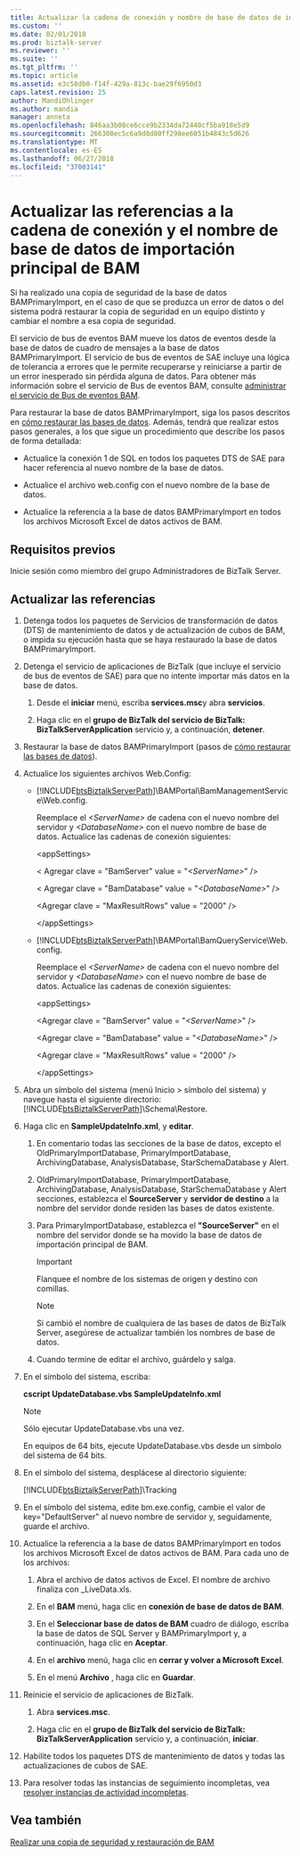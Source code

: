 ```yaml
---
title: Actualizar la cadena de conexión y nombre de base de datos de importación principal BAM | Microsoft Docs
ms.custom: ''
ms.date: 02/01/2018
ms.prod: biztalk-server
ms.reviewer: ''
ms.suite: ''
ms.tgt_pltfrm: ''
ms.topic: article
ms.assetid: e3c58db0-f14f-429a-813c-bae29f6950d3
caps.latest.revision: 25
author: MandiOhlinger
ms.author: mandia
manager: anneta
ms.openlocfilehash: 846aa3b08ce6cce9b2334da72440cf5ba918e5d9
ms.sourcegitcommit: 266308ec5c6a9d8d80ff298ee6051b4843c5d626
ms.translationtype: MT
ms.contentlocale: es-ES
ms.lasthandoff: 06/27/2018
ms.locfileid: "37003141"
---
```

# <a name="update-references-to-the-bam-primary-import-database-name-and-connection-string"></a>Actualizar las referencias a la cadena de conexión y el nombre de base de datos de importación principal de BAM
Si ha realizado una copia de seguridad de la base de datos BAMPrimaryImport, en el caso de que se produzca un error de datos o del sistema podrá restaurar la copia de seguridad en un equipo distinto y cambiar el nombre a esa copia de seguridad.  
  
 El servicio de bus de eventos BAM mueve los datos de eventos desde la base de datos de cuadro de mensajes a la base de datos BAMPrimaryImport. El servicio de bus de eventos de SAE incluye una lógica de tolerancia a errores que le permite recuperarse y reiniciarse a partir de un error inesperado sin pérdida alguna de datos. Para obtener más información sobre el servicio de Bus de eventos BAM, consulte [administrar el servicio de Bus de eventos BAM](../core/managing-the-bam-event-bus-service.md).  
  
 Para restaurar la base de datos BAMPrimaryImport, siga los pasos descritos en [cómo restaurar las bases de datos](../core/how-to-restore-your-databases.md). Además, tendrá que realizar estos pasos generales, a los que sigue un procedimiento que describe los pasos de forma detallada:  
  
-   Actualice la conexión 1 de SQL en todos los paquetes DTS de SAE para hacer referencia al nuevo nombre de la base de datos.  
  
-   Actualice el archivo web.config con el nuevo nombre de la base de datos.  
  
-   Actualice la referencia a la base de datos BAMPrimaryImport en todos los archivos Microsoft Excel de datos activos de BAM.  
  
## <a name="prerequisites"></a>Requisitos previos  
Inicie sesión como miembro del grupo Administradores de BizTalk Server.  
  
## <a name="update-the-references"></a>Actualizar las referencias  
  
1. Detenga todos los paquetes de Servicios de transformación de datos (DTS) de mantenimiento de datos y de actualización de cubos de BAM, o impida su ejecución hasta que se haya restaurado la base de datos BAMPrimaryImport.  
  
2. Detenga el servicio de aplicaciones de BizTalk (que incluye el servicio de bus de eventos de SAE) para que no intente importar más datos en la base de datos.  
  
   1.  Desde el **iniciar** menú, escriba **services.msc**y abra **servicios**.  
  
   2.  Haga clic en el **grupo de BizTalk del servicio de BizTalk: BizTalkServerApplication** servicio y, a continuación, **detener**.  
  
3. Restaurar la base de datos BAMPrimaryImport (pasos de [cómo restaurar las bases de datos](../core/how-to-restore-your-databases.md)).  
  
4. Actualice los siguientes archivos Web.Config:  
  
   - [!INCLUDE[btsBiztalkServerPath](../includes/btsbiztalkserverpath-md.md)]\BAMPortal\BamManagementService\Web.config.  
  
      Reemplace el *\<ServerName\>* de cadena con el nuevo nombre del servidor y *\<DatabaseName\>* con el nuevo nombre de base de datos. Actualice las cadenas de conexión siguientes:  
  
      \<appSettings\>  
  
      < Agregar clave = "BamServer" value = "*\<ServerName\>*" /\>  
  
      < Agregar clave = "BamDatabase" value = "*\<DatabaseName\>*" /\>  
  
      \<Agregar clave = "MaxResultRows" value = "2000" /\>  
  
      \</appSettings\>  
  
   - [!INCLUDE[btsBiztalkServerPath](../includes/btsbiztalkserverpath-md.md)]\BAMPortal\BamQueryService\Web.config.  
  
      Reemplace el *\<ServerName\>* de cadena con el nuevo nombre del servidor y *\<DatabaseName\>* con el nuevo nombre de base de datos. Actualice las cadenas de conexión siguientes:  
  
      \<appSettings\>  
  
      \<Agregar clave = "BamServer" value = "*\<ServerName\>*" /\>  
  
      \<Agregar clave = "BamDatabase" value = "*\<DatabaseName\>*" /\>  
  
      \<Agregar clave = "MaxResultRows" value = "2000" /\>  
  
      \</appSettings\>  
  
5. Abra un símbolo del sistema (menú Inicio > símbolo del sistema) y navegue hasta el siguiente directorio: [!INCLUDE[btsBiztalkServerPath](../includes/btsbiztalkserverpath-md.md)]\Schema\Restore.  
  
6. Haga clic en **SampleUpdateInfo.xml**, y **editar**.  
  
   1.  En comentario todas las secciones de la base de datos, excepto el OldPrimaryImportDatabase, PrimaryImportDatabase, ArchivingDatabase, AnalysisDatabase, StarSchemaDatabase y Alert. 
   2.  OldPrimaryImportDatabase, PrimaryImportDatabase, ArchivingDatabase, AnalysisDatabase, StarSchemaDatabase y Alert secciones, establezca el **SourceServer** y **servidor de destino** a la nombre del servidor donde residen las bases de datos existente.  
  
   3.  Para PrimaryImportDatabase, establezca el **"SourceServer"** en el nombre del servidor donde se ha movido la base de datos de importación principal de BAM.  
  
       > [!IMPORTANT]
       >  Flanquee el nombre de los sistemas de origen y destino con comillas.  
  
       > [!NOTE]
       >  Si cambió el nombre de cualquiera de las bases de datos de BizTalk Server, asegúrese de actualizar también los nombres de base de datos.  
  
   4.  Cuando termine de editar el archivo, guárdelo y salga.  
  
7. En el símbolo del sistema, escriba:  
  
    **cscript UpdateDatabase.vbs SampleUpdateInfo.xml**  
  
   > [!NOTE]
   >  Sólo ejecutar UpdateDatabase.vbs una vez.  
   > 
   >  En equipos de 64 bits, ejecute UpdateDatabase.vbs desde un símbolo del sistema de 64 bits.  
  
8. En el símbolo del sistema, desplácese al directorio siguiente:  
  
     [!INCLUDE[btsBiztalkServerPath](../includes/btsbiztalkserverpath-md.md)]\Tracking  
  
9. En el símbolo del sistema, edite bm.exe.config, cambie el valor de key="DefaultServer" al nuevo nombre de servidor y, seguidamente, guarde el archivo.  
  
10. Actualice la referencia a la base de datos BAMPrimaryImport en todos los archivos Microsoft Excel de datos activos de BAM. Para cada uno de los archivos:  
  
    1.  Abra el archivo de datos activos de Excel. El nombre de archivo finaliza con _LiveData.xls.  
  
    2.  En el **BAM** menú, haga clic en **conexión de base de datos de BAM**.  
  
    3.  En el **Seleccionar base de datos de BAM** cuadro de diálogo, escriba la base de datos de SQL Server y BAMPrimaryImport y, a continuación, haga clic en **Aceptar**.  
  
    4.  En el **archivo** menú, haga clic en **cerrar y volver a Microsoft Excel**.  
  
    5.  En el menú **Archivo** , haga clic en **Guardar**.  
  
11. Reinicie el servicio de aplicaciones de BizTalk.  
  
    1.  Abra **services.msc**.  
  
    2.  Haga clic en el **grupo de BizTalk del servicio de BizTalk: BizTalkServerApplication** servicio y, a continuación, **iniciar**.  
  
12. Habilite todos los paquetes DTS de mantenimiento de datos y todas las actualizaciones de cubos de SAE.  
  
13. Para resolver todas las instancias de seguimiento incompletas, vea [resolver instancias de actividad incompletas](../core/how-to-resolve-incomplete-activity-instances.md).  
  
## <a name="see-also"></a>Vea también  
 [Realizar una copia de seguridad y restauración de BAM](../core/backing-up-and-restoring-bam.md)
